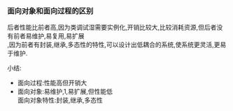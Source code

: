 ### 面向对象和面向过程的区别
后者性能比前者高,因为类调试湿需要实例化,开销比较大,比较消耗资源,但后者没有前者易维护,易复用,易扩展  
,因为前者有封装,继承,多态性的特性,可以设计出低耦合的系统,使系统更灵活,更易于维护.  

小结:
* 面向过程:性能高但开销大
* 面向对象:易维护,1,易扩展,但性能低  
面向对象特性:封装,继承,多态性  
